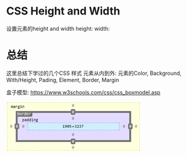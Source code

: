 # CSS Height and Width
设置元素的height and width
height:
width:

# 总结
这里总结下学过的几个CSS 样式
元素从内到外:
元素的Color, Background, With/Height, Pading, Element, Border, Margin


盒子模型:
https://www.w3schools.com/css/css_boxmodel.asp

![](2020-03-14-16-26-35.png)